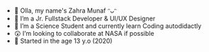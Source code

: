 - 👋 Olla, my name's Zahra Munaf ᵔᴗᵔ
- 👀 I’m a Jr. Fullstack Developer & UI/UX Designer
- 🌱 I’m a Science Student and currently learn Coding autodidactly
- 😲 I’m looking to collaborate at NASA if possible
- 🤺 Started in the age 13 y.o (2020)

<!---
munafzahra/munafzahra is a ✨ special ✨ repository because its `README.md` (this file) appears on your GitHub profile.
You can click the Preview link to take a look at your changes.
--->
